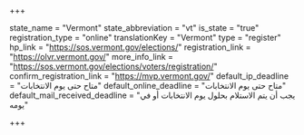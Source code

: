 +++

state_name = "Vermont"
state_abbreviation = "vt"
is_state = "true"
registration_type = "online"
translationKey = "Vermont"
type = "register"
hp_link = "https://sos.vermont.gov/elections/"
registration_link = "https://olvr.vermont.gov/"
more_info_link = "https://sos.vermont.gov/elections/voters/registration/"
confirm_registration_link = "https://mvp.vermont.gov/"
default_ip_deadline = "متاح حتى يوم الانتخابات"
default_online_deadline = "متاح حتى يوم الانتخابات"
default_mail_received_deadline = "يجب أن يتم الاستلام بحلول يوم الانتخابات أو في يومه"

+++